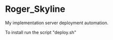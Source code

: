 # Roger_Skyline
My implementation server deployment automation.

To install run the script "deploy.sh"
